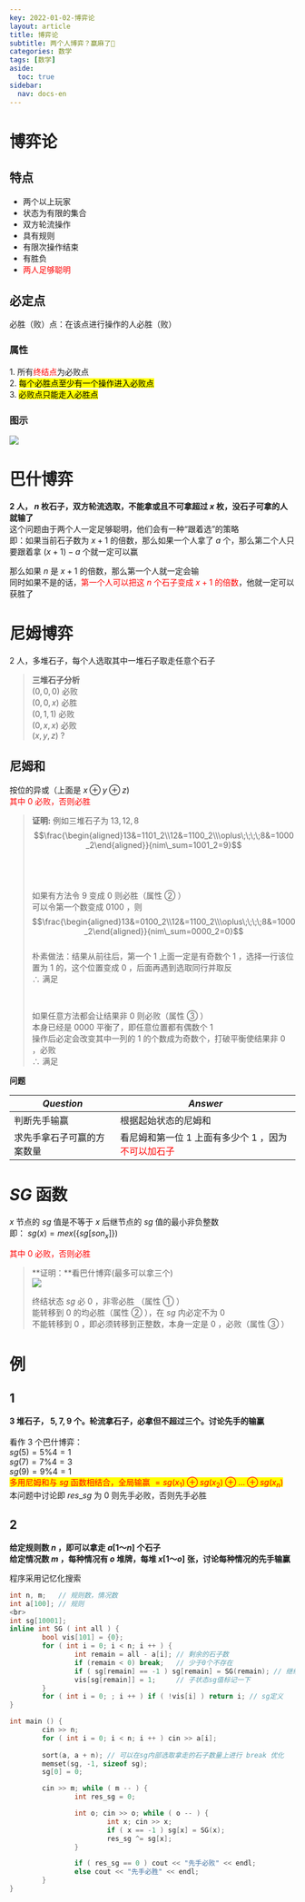 ```yaml
---
key: 2022-01-02-博弈论
layout: article
title: 博弈论
subtitle: 两个人博弈？赢麻了🤔
categories: 数学
tags: [数学]
aside:
  toc: true
sidebar:
  nav: docs-en
---
```


# 博弈论

## 特点

<ul>
  <li>两个以上玩家</li>
  <li>状态为有限的集合</li>
  <li>双方轮流操作</li>
  <li>具有规则</li>
  <li>有限次操作结束</li>  
  <li>有胜负</li>
  <li><span style="color: red;">两人足够聪明</span></li>
</ul>

## 必定点

必胜（败）点：在该点进行操作的人必胜（败）

### 属性

$1.$ 所有<span style="color: red;">终结点</span>为必败点\
$2.$ <mark>每个必胜点至少有一个操作进入必败点</mark>\
$3.$ <mark>必败点只能走入必胜点</mark>

### 图示

<img src="https://s2.loli.net/2022/01/02/XPn3aRLEVf8j9tW.png">




# 巴什博弈

**$2$ 人， $n$ 枚石子，双方轮流选取，不能拿或且不可拿超过 $x$ 枚，没石子可拿的人就输了**\
这个问题由于两个人一定足够聪明，他们会有一种“跟着选”的策略\
即：如果当前石子数为 $x+1$ 的倍数，那么如果一个人拿了 $a$ 个，那么第二个人只要跟着拿 $(x+1)-a$ 个就一定可以赢

那么如果 $n$ 是 $x+1$ 的倍数，那么第一个人就一定会输\
同时如果不是的话，<span style="color: red;">第一个人可以把这 $n$ 个石子变成 $x+1$ 的倍数</span>，他就一定可以获胜了



# 尼姆博弈

$2$ 人，多堆石子，每个人选取其中一堆石子取走任意个石子

> **三堆石子分析**\
> $(0,0,0)$ 必败\
> $(0,0,x)$ 必胜\
> $(0,1,1)$ 必败\
> $(0,x,x)$ 必败\
> $(x,y,z)$ $?$

## 尼姆和

按位的异或（上面是 $x\oplus y\oplus z$)\
<span style="color: red;">其中 $0$ 必败，否则必胜</span>

> **证明:**
> 例如三堆石子为 $13,12,8$\
> $$\frac{\begin{aligned}13&=1101_2\\12&=1100_2\\\oplus\;\;\;\;8&=1000_2\end{aligned}}{nim\_sum=1001_2=9}$$<br>
>
> <br>
>
> 如果有方法令 $9$ 变成 $0$ 则必胜（属性 $②$ ）\
> 可以令第一个数变成 $0100$ ，则\
> $$\frac{\begin{aligned}13&=0100_2\\12&=1100_2\\\oplus\;\;\;\;8&=1000_2\end{aligned}}{nim\_sum=0000_2=0}$$\
> 朴素做法：结果从前往后，第一个 $1$ 上面一定是有奇数个 $1$ ，选择一行该位置为 $1$ 的，这个位置变成 $0$ ，后面再遇到选取同行并取反\
> $\therefore$ 满足<br>
>
> <br>
>
> 如果任意方法都会让结果非 $0$ 则必败（属性 $③$ ）\
> 本身已经是 $0000$ 平衡了，即任意位置都有偶数个 $1$\
> 操作后必定会改变其中一列的 $1$ 的个数成为奇数个，打破平衡使结果非 $0$ ，必败\
> $\therefore$ 满足



**问题**

| $Question$                 | $Answer$                                                     |
| -------------------------- | ------------------------------------------------------------ |
| 判断先手输赢               | 根据起始状态的尼姆和                                         |
| 求先手拿石子可赢的方案数量 | 看尼姆和第一位 $1$ 上面有多少个 $1$ ，因为<span style="color: red;">不可以加石子</span> |



# $SG$ 函数

$x$ 节点的 $sg$ 值是不等于 $x$ 后继节点的 $sg$ 值的最小非负整数\
即： $sg(x)=mex(\{sg[son_x]\})$

<span style="color: red;">其中 $0$ 必败，否则必胜</span>

> **证明：**看巴什博弈(最多可以拿三个)\
> <img src="https://s2.loli.net/2022/01/02/NUyx4wjbIA1tYnd.png">
>
> 终结状态 $sg$ 必 $0$ ，非零必胜 （属性 $①$ ）\
> 能转移到 $0$ 的均必胜（属性 $②$ ），在 $sg$ 内必定不为 $0$\
> 不能转移到 $0$ ，即必须转移到正整数，本身一定是 $0$ ，必败（属性 $③$ ）

# 例

## $1$

**$3$ 堆石子， $5,7,9$ 个。轮流拿石子，必拿但不超过三个。讨论先手的输赢**\
\
看作 $3$ 个巴什博弈：\
$sg(5)=5\%4=1$\
$sg(7)=7\%4=3$\
$sg(9)=9\%4=1$\
<mark><span style="color: red;">多用尼姆和与 $sg$ 函数相结合，全局输赢 $=sg(x_1)\oplus sg(x_2)\oplus\dots\oplus sg(x_n)$</span></mark>\
本问题中讨论即 $res\_sg$ 为 $0$ 则先手必败，否则先手必胜

## $2$

**给定规则数 $n$ ，即可以拿走 $a[1～n]$ 个石子**\
**给定情况数 $m$ ，每种情况有 $o$ 堆牌，每堆 $x[1～o]$ 张，讨论每种情况的先手输赢**

程序采用记忆化搜索

```cpp
int n, m;   // 规则数，情况数
int a[100]; // 规则
<br>
int sg[10001];
inline int SG ( int all ) {
        bool vis[101] = {0};
        for ( int i = 0; i < n; i ++ ) {
                int remain = all - a[i]; // 剩余的石子数
                if (remain < 0) break;   // 少于0个不存在
                if ( sg[remain] == -1 ) sg[remain] = SG(remain); // 继续递归子状态的sg值
                vis[sg[remain]] = 1;     // 子状态sg值标记一下
        }
        for ( int i = 0; ; i ++ ) if ( !vis[i] ) return i; // sg定义
}

int main () {
        cin >> n; 
        for ( int i = 0; i < n; i ++ ) cin >> a[i];
        
        sort(a, a + n); // 可以在sg内部选取拿走的石子数量上进行 break 优化
        memset(sg, -1, sizeof sg);
        sg[0] = 0;

        cin >> m; while ( m -- ) {
                int res_sg = 0;

                int o; cin >> o; while ( o -- ) {
                        int x; cin >> x;
                        if ( x == -1 ) sg[x] = SG(x);
                        res_sg ^= sg[x];
                }

                if ( res_sg == 0 ) cout << "先手必败" << endl;
                else cout << "先手必胜" << endl;
        }
}
```
